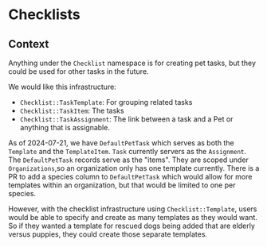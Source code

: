 # Checklists

## Context

Anything under the `Checklist` namespace is for creating pet tasks, but they could be used for other tasks in the future.

We would like this infrastructure:

- `Checklist::TaskTemplate`: For grouping related tasks
- `Checklist::TaskItem`: The tasks
- `Checklist::TaskAssignment`: The link between a task and a Pet or anything that is assignable.

As of 2024-07-21, we have `DefaultPetTask` which serves as both the `Template` and the `TemplateItem`. `Task` currently servers as the `Assignment`. The `DefaultPetTask` records serve as the "items". They are scoped under `Organizations`,so an organization only has one template currently. There is a PR to add a species column to `DefaultPetTask` which would allow for more templates within an organization, but that would be limited to one per species.

However, with the checklist infrastructure using `Checklist::Template`, users would be able to specify and create as many templates as they would want. So if they wanted a template for rescued dogs being added that are elderly versus puppies, they could create those separate templates.
